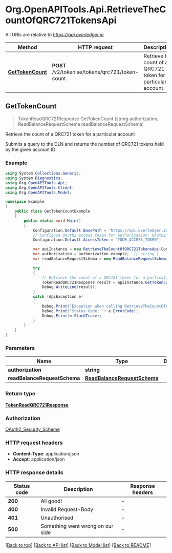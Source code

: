 # Org.OpenAPITools.Api.RetrieveTheCountOfQRC721TokensApi

All URIs are relative to *https://api.overledger.io*

Method | HTTP request | Description
------------- | ------------- | -------------
[**GetTokenCount**](RetrieveTheCountOfQRC721TokensApi.md#gettokencount) | **POST** /v2/tokenise/tokens/qrc721/token-count | Retrieve the count of a QRC721 token for a particular account



## GetTokenCount

> TokenReadQRC721Response GetTokenCount (string authorization, ReadBalanceRequestSchema readBalanceRequestSchema)

Retrieve the count of a QRC721 token for a particular account

Submits a query to the DLN and returns the number of QRC721 tokens held by the given account ID

### Example

```csharp
using System.Collections.Generic;
using System.Diagnostics;
using Org.OpenAPITools.Api;
using Org.OpenAPITools.Client;
using Org.OpenAPITools.Model;

namespace Example
{
    public class GetTokenCountExample
    {
        public static void Main()
        {
            Configuration.Default.BasePath = "https://api.overledger.io";
            // Configure OAuth2 access token for authorization: OAuth2_Security_Scheme
            Configuration.Default.AccessToken = "YOUR_ACCESS_TOKEN";

            var apiInstance = new RetrieveTheCountOfQRC721TokensApi(Configuration.Default);
            var authorization = authorization_example;  // string | 
            var readBalanceRequestSchema = new ReadBalanceRequestSchema(); // ReadBalanceRequestSchema | 

            try
            {
                // Retrieve the count of a QRC721 token for a particular account
                TokenReadQRC721Response result = apiInstance.GetTokenCount(authorization, readBalanceRequestSchema);
                Debug.WriteLine(result);
            }
            catch (ApiException e)
            {
                Debug.Print("Exception when calling RetrieveTheCountOfQRC721TokensApi.GetTokenCount: " + e.Message );
                Debug.Print("Status Code: "+ e.ErrorCode);
                Debug.Print(e.StackTrace);
            }
        }
    }
}
```

### Parameters


Name | Type | Description  | Notes
------------- | ------------- | ------------- | -------------
 **authorization** | **string**|  | 
 **readBalanceRequestSchema** | [**ReadBalanceRequestSchema**](ReadBalanceRequestSchema.md)|  | 

### Return type

[**TokenReadQRC721Response**](TokenReadQRC721Response.md)

### Authorization

[OAuth2_Security_Scheme](../README.md#OAuth2_Security_Scheme)

### HTTP request headers

- **Content-Type**: application/json
- **Accept**: application/json


### HTTP response details
| Status code | Description | Response headers |
|-------------|-------------|------------------|
| **200** | All good! |  -  |
| **400** | Invalid Request-Body |  -  |
| **401** | Unauthorised |  -  |
| **500** | Something went wrong on our side |  -  |

[[Back to top]](#)
[[Back to API list]](../README.md#documentation-for-api-endpoints)
[[Back to Model list]](../README.md#documentation-for-models)
[[Back to README]](../README.md)

